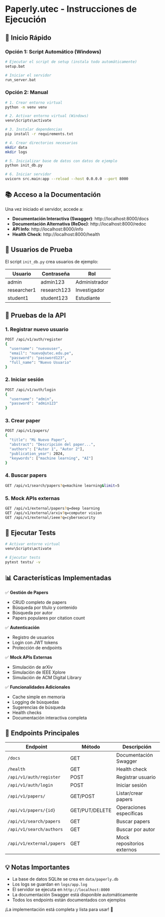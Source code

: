 # Paperly.utec - Instrucciones de Ejecución

## 🚀 Inicio Rápido

### Opción 1: Script Automático (Windows)
```bash
# Ejecutar el script de setup (instala todo automáticamente)
setup.bat

# Iniciar el servidor
run_server.bat
```

### Opción 2: Manual
```bash
# 1. Crear entorno virtual
python -m venv venv

# 2. Activar entorno virtual (Windows)
venv\Scripts\activate

# 3. Instalar dependencias
pip install -r requirements.txt

# 4. Crear directorios necesarios
mkdir data
mkdir logs

# 5. Inicializar base de datos con datos de ejemplo
python init_db.py

# 6. Iniciar servidor
uvicorn src.main:app --reload --host 0.0.0.0 --port 8000
```

## 📚 Acceso a la Documentación

Una vez iniciado el servidor, accede a:

- **Documentación Interactiva (Swagger)**: http://localhost:8000/docs
- **Documentación Alternativa (ReDoc)**: http://localhost:8000/redoc
- **API Info**: http://localhost:8000/info
- **Health Check**: http://localhost:8000/health

## 👤 Usuarios de Prueba

El script `init_db.py` crea usuarios de ejemplo:

| Usuario | Contraseña | Rol |
|---------|------------|-----|
| admin | admin123 | Administrador |
| researcher1 | research123 | Investigador |
| student1 | student123 | Estudiante |

## 🧪 Pruebas de la API

### 1. Registrar nuevo usuario
```bash
POST /api/v1/auth/register
{
  "username": "nuevouser",
  "email": "nuevo@utec.edu.pe",
  "password": "password123",
  "full_name": "Nuevo Usuario"
}
```

### 2. Iniciar sesión
```bash
POST /api/v1/auth/login
{
  "username": "admin",
  "password": "admin123"
}
```

### 3. Crear paper
```bash
POST /api/v1/papers/
{
  "title": "Mi Nuevo Paper",
  "abstract": "Descripción del paper...",
  "authors": ["Autor 1", "Autor 2"],
  "publication_year": 2024,
  "keywords": ["machine learning", "AI"]
}
```

### 4. Buscar papers
```bash
GET /api/v1/search/papers?q=machine learning&limit=5
```

### 5. Mock APIs externas
```bash
GET /api/v1/external/papers?q=deep learning
GET /api/v1/external/arxiv?q=computer vision
GET /api/v1/external/ieee?q=cybersecurity
```

## 🔧 Ejecutar Tests
```bash
# Activar entorno virtual
venv\Scripts\activate

# Ejecutar tests
pytest tests/ -v
```

## 📊 Características Implementadas

✅ **Gestión de Papers**
- CRUD completo de papers
- Búsqueda por título y contenido
- Búsqueda por autor
- Papers populares por citation count

✅ **Autenticación**
- Registro de usuarios
- Login con JWT tokens
- Protección de endpoints

✅ **Mock APIs Externas**
- Simulación de arXiv
- Simulación de IEEE Xplore 
- Simulación de ACM Digital Library

✅ **Funcionalidades Adicionales**
- Cache simple en memoria
- Logging de búsquedas
- Sugerencias de búsqueda
- Health checks
- Documentación interactiva completa

## 🎯 Endpoints Principales

| Endpoint | Método | Descripción |
|----------|--------|-------------|
| `/docs` | GET | Documentación Swagger |
| `/health` | GET | Health check |
| `/api/v1/auth/register` | POST | Registrar usuario |
| `/api/v1/auth/login` | POST | Iniciar sesión |
| `/api/v1/papers/` | GET/POST | Listar/crear papers |
| `/api/v1/papers/{id}` | GET/PUT/DELETE | Operaciones específicas |
| `/api/v1/search/papers` | GET | Buscar papers |
| `/api/v1/search/authors` | GET | Buscar por autor |
| `/api/v1/external/papers` | GET | Mock repositorios externos |

## 💡 Notas Importantes

- La base de datos SQLite se crea en `data/paperly.db`
- Los logs se guardan en `logs/app.log`
- El servidor se ejecuta en `http://localhost:8000`
- La documentación Swagger está disponible automáticamente
- Todos los endpoints están documentados con ejemplos

¡La implementación está completa y lista para usar! 🎉
